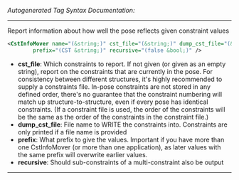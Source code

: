 <!-- THIS IS AN AUTOGENERATED FILE: Don't edit it directly, instead change the schema definition in the code itself. -->

_Autogenerated Tag Syntax Documentation:_

---
Report information about how well the pose reflects given constraint values

```xml
<CstInfoMover name="(&string;)" cst_file="(&string;)" dump_cst_file="(&string;)"
        prefix="(CST &string;)" recursive="(false &bool;)" />
```

-   **cst_file**: Which constraints to report. If not given (or given as an empty string), report on the constraints that are currently in the pose. For consistency between different structures, it's highly recommended to supply a constraints file. In-pose constraints are not stored in any defined order, there's no guarantee that the constraint numbering will match up structure-to-structure, even if every pose has identical constraints. (If a constraint file is used, the order of the constraints will be the same as the order of the constraints in the constraint file.)
-   **dump_cst_file**: File name to WRITE the constraints into. Constraints are only printed if a file  name is provided
-   **prefix**: What prefix to give the values. Important if you have more than one CstInfoMover (or more than one application), as later values with the same prefix will overwrite earlier values.
-   **recursive**: Should sub-constraints of a multi-constraint also be output

---
